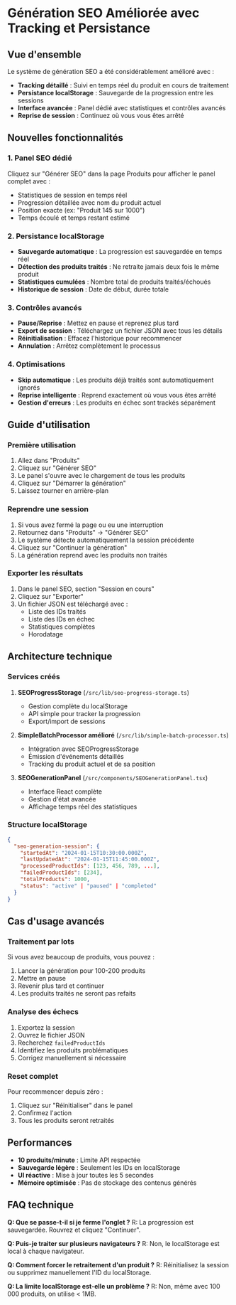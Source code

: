 # Génération SEO Améliorée avec Tracking et Persistance

## Vue d'ensemble

Le système de génération SEO a été considérablement amélioré avec :
- **Tracking détaillé** : Suivi en temps réel du produit en cours de traitement
- **Persistance localStorage** : Sauvegarde de la progression entre les sessions
- **Interface avancée** : Panel dédié avec statistiques et contrôles avancés
- **Reprise de session** : Continuez où vous vous êtes arrêté

## Nouvelles fonctionnalités

### 1. Panel SEO dédié

Cliquez sur "Générer SEO" dans la page Produits pour afficher le panel complet avec :
- Statistiques de session en temps réel
- Progression détaillée avec nom du produit actuel
- Position exacte (ex: "Produit 145 sur 1000")
- Temps écoulé et temps restant estimé

### 2. Persistance localStorage

- **Sauvegarde automatique** : La progression est sauvegardée en temps réel
- **Détection des produits traités** : Ne retraite jamais deux fois le même produit
- **Statistiques cumulées** : Nombre total de produits traités/échoués
- **Historique de session** : Date de début, durée totale

### 3. Contrôles avancés

- **Pause/Reprise** : Mettez en pause et reprenez plus tard
- **Export de session** : Téléchargez un fichier JSON avec tous les détails
- **Réinitialisation** : Effacez l'historique pour recommencer
- **Annulation** : Arrêtez complètement le processus

### 4. Optimisations

- **Skip automatique** : Les produits déjà traités sont automatiquement ignorés
- **Reprise intelligente** : Reprend exactement où vous vous êtes arrêté
- **Gestion d'erreurs** : Les produits en échec sont trackés séparément

## Guide d'utilisation

### Première utilisation

1. Allez dans "Produits"
2. Cliquez sur "Générer SEO"
3. Le panel s'ouvre avec le chargement de tous les produits
4. Cliquez sur "Démarrer la génération"
5. Laissez tourner en arrière-plan

### Reprendre une session

1. Si vous avez fermé la page ou eu une interruption
2. Retournez dans "Produits" → "Générer SEO"
3. Le système détecte automatiquement la session précédente
4. Cliquez sur "Continuer la génération"
5. La génération reprend avec les produits non traités

### Exporter les résultats

1. Dans le panel SEO, section "Session en cours"
2. Cliquez sur "Exporter"
3. Un fichier JSON est téléchargé avec :
   - Liste des IDs traités
   - Liste des IDs en échec
   - Statistiques complètes
   - Horodatage

## Architecture technique

### Services créés

1. **SEOProgressStorage** (`/src/lib/seo-progress-storage.ts`)
   - Gestion complète du localStorage
   - API simple pour tracker la progression
   - Export/import de sessions

2. **SimpleBatchProcessor amélioré** (`/src/lib/simple-batch-processor.ts`)
   - Intégration avec SEOProgressStorage
   - Émission d'événements détaillés
   - Tracking du produit actuel et de sa position

3. **SEOGenerationPanel** (`/src/components/SEOGenerationPanel.tsx`)
   - Interface React complète
   - Gestion d'état avancée
   - Affichage temps réel des statistiques

### Structure localStorage

```json
{
  "seo-generation-session": {
    "startedAt": "2024-01-15T10:30:00.000Z",
    "lastUpdatedAt": "2024-01-15T11:45:00.000Z",
    "processedProductIds": [123, 456, 789, ...],
    "failedProductIds": [234],
    "totalProducts": 1000,
    "status": "active" | "paused" | "completed"
  }
}
```

## Cas d'usage avancés

### Traitement par lots

Si vous avez beaucoup de produits, vous pouvez :
1. Lancer la génération pour 100-200 produits
2. Mettre en pause
3. Revenir plus tard et continuer
4. Les produits traités ne seront pas refaits

### Analyse des échecs

1. Exportez la session
2. Ouvrez le fichier JSON
3. Recherchez `failedProductIds`
4. Identifiez les produits problématiques
5. Corrigez manuellement si nécessaire

### Reset complet

Pour recommencer depuis zéro :
1. Cliquez sur "Réinitialiser" dans le panel
2. Confirmez l'action
3. Tous les produits seront retraités

## Performances

- **10 produits/minute** : Limite API respectée
- **Sauvegarde légère** : Seulement les IDs en localStorage
- **UI réactive** : Mise à jour toutes les 5 secondes
- **Mémoire optimisée** : Pas de stockage des contenus générés

## FAQ technique

**Q: Que se passe-t-il si je ferme l'onglet ?**
R: La progression est sauvegardée. Rouvrez et cliquez "Continuer".

**Q: Puis-je traiter sur plusieurs navigateurs ?**
R: Non, le localStorage est local à chaque navigateur.

**Q: Comment forcer le retraitement d'un produit ?**
R: Réinitialisez la session ou supprimez manuellement l'ID du localStorage.

**Q: La limite localStorage est-elle un problème ?**
R: Non, même avec 100 000 produits, on utilise < 1MB.